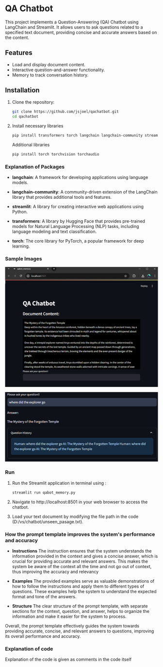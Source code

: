 # QA Chatbot

This project implements a Question-Answering (QA) Chatbot using LangChain and Streamlit. It allows users to ask questions related to a specified text document, providing concise and accurate answers based on the content.

## Features

- Load and display document content.
- Interactive question-and-answer functionality.
- Memory to track conversation history.

## Installation
1. Clone the repository:
   ```bash
   git clone https://github.com/jsjoel/qachatbot.git
   cd qachatbot
   ```
2. Install necessary libraries
   ```bash
   pip install transformers torch langchain langchain-community streamlit
   ```
   Additional libraries
   ```bash
   pip install torch torchvision torchaudio
   ```
### Explanation of Packages
- **langchain**: A framework for developing applications using language models.

- **langchain-community**: A community-driven extension of the LangChain library that provides additional tools and features.

- **streamlit**: A library for creating interactive web applications using Python.

- **transformers**: A library by Hugging Face that provides pre-trained models for Natural Language Processing (NLP) tasks, including language modeling and text classification.

- **torch**: The core library for PyTorch, a popular framework for deep learning.

### Sample Images

   ![The web application preview](https://github.com/jsjoel/qachatbot/blob/main/assets/Screenshot%202024-10-03%20224252.png)

   
   ![Web application preview](https://github.com/jsjoel/qachatbot/blob/main/assets/Screenshot%202024-10-03%20232359.png)


   
   

### Run
1. Run the Streamlit application in terminal using :
   ```bash
   streamlit run qabot_memory.py
   ```
2. Navigate to http://localhost:8501 in your web browser to access the chatbot.

3. Load your text document by modifying the file path in the code (D:/vs/chatbot/unseen_pasage.txt).


### How the prompt template improves the system's performance and accuracy 
- **Instructions**
     The instruction ensures that the system understands the information provided in the context and gives a concise answer, which is crucial for providing accurate and relevant answers.
     This makes the system be aware of the context all the time and not go out of context, thus improving the accuracy and relevancy

- **Examples**
     The provided examples serve as valuable demonstrations of how to follow the instructions and apply them to different types of questions. These examples help the system to understand the expected format and tone of the answers.

- **Structure**
     The clear structure of the prompt template, with separate sections for the context, question, and answer, helps to organize the information and make it easier for the system to process.

Overall, the prompt template effectively guides the system towards providing accurate, concise, and relevant answers to questions, improving its overall performance and accuracy.



### Explanation of code
Explanation of the code is given as comments in the code itself






